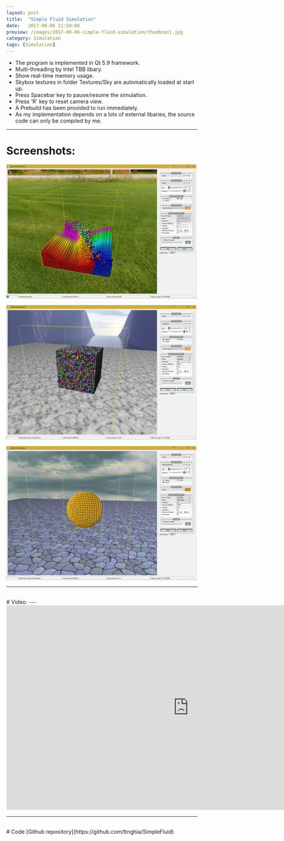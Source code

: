 ```yaml
---
layout: post
title:  "Simple Fluid Simulation"
date:   2017-08-06 21:50:00
preview: /images/2017-08-06-simple-fluid-simulation/thumbnail.jpg
category: Simulation
tags: [Simulation]
---
```


* The program is implemented in Qt 5.9 framework.
* Multi-threading by Intel TBB libary.
* Show real-time memory usage.
* Skybox textures in folder Textures/Sky are automatically loaded at start up.
* Press Spacebar key to pause/resume the simulation.
* Press 'R' key to reset camera view.
* A Prebuild has been provided to run immediately.
* As my implementation depends on a lots of external libaries, the source code can only be compiled by me.

---

# Screenshots:

![1](/images/2017-08-06-simple-fluid-simulation/1.png)

![2](/images/2017-08-06-simple-fluid-simulation/2.png)

![3](/images/2017-08-06-simple-fluid-simulation/3.png)

---
<br>
# Video:
---
<iframe src="https://player.vimeo.com/video/228570357" width="960" height="540" frameborder="0" webkitallowfullscreen mozallowfullscreen allowfullscreen></iframe>

---
<br>
# Code
[Github repository](https://github.com/ttnghia/SimpleFluid)
